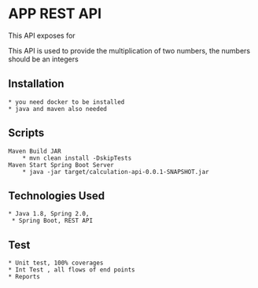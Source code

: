 APP REST API
===

This API exposes for

 This API is used to provide the multiplication of two numbers, the numbers should be an integers

Installation
---
    * you need docker to be installed
    * java and maven also needed

Scripts
---

	Maven Build JAR
		* mvn clean install -DskipTests
	Maven Start Spring Boot Server
		* java -jar target/calculation-api-0.0.1-SNAPSHOT.jar
	

Technologies Used
---
    * Java 1.8, Spring 2.0, 
     * Spring Boot, REST API

Test
---
    * Unit test, 100% coverages
    * Int Test , all flows of end points
    * Reports